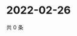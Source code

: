# 2022-02-26

共 0 条

<!-- BEGIN WEIBO -->
<!-- 最后更新时间 Sat Feb 26 2022 23:14:50 GMT+0800 (China Standard Time) -->

<!-- END WEIBO -->
